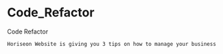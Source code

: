 # Code_Refactor
Code Refactor

    Horiseon Website is giving you 3 tips on how to manage your business
